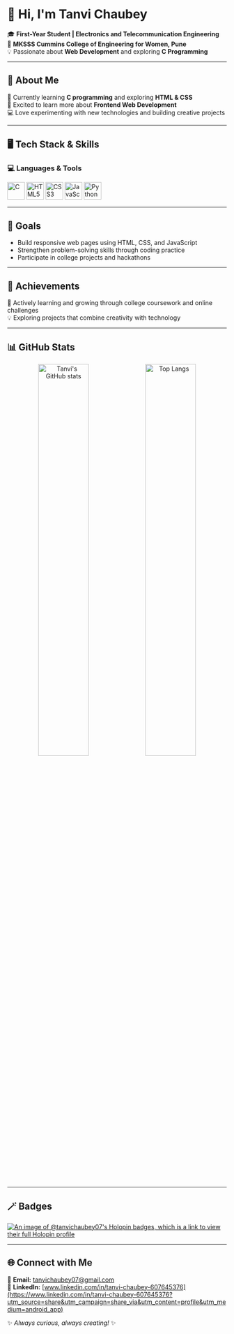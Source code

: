 # 👋 Hi, I'm Tanvi Chaubey  

🎓 **First-Year Student | Electronics and Telecommunication Engineering**  
🏫 **MKSSS Cummins College of Engineering for Women, Pune**  
💡 Passionate about **Web Development** and exploring **C Programming**  

---

## 🚀 About Me  
🔭 Currently learning **C programming** and exploring **HTML & CSS**  
🌱 Excited to learn more about **Frontend Web Development**  
💻 Love experimenting with new technologies and building creative projects  

---

## 🖥️ Tech Stack & Skills  

### 💻 Languages & Tools  
<p align="left">
  <img src="https://cdn.jsdelivr.net/gh/devicons/devicon/icons/c/c-original.svg" alt="C" width="40" height="40"/>
  <img src="https://cdn.jsdelivr.net/gh/devicons/devicon/icons/html5/html5-original.svg" alt="HTML5" width="40" height="40"/>
  <img src="https://cdn.jsdelivr.net/gh/devicons/devicon/icons/css3/css3-original.svg" alt="CSS3" width="40" height="40"/>
  <img src="https://cdn.jsdelivr.net/gh/devicons/devicon/icons/javascript/javascript-original.svg" alt="JavaScript" width="40" height="40"/>
  <img src="https://cdn.jsdelivr.net/gh/devicons/devicon/icons/python/python-original.svg" alt="Python" width="40" height="40"/>
</p>

---

## 🎯 Goals  
- Build responsive web pages using HTML, CSS, and JavaScript  
- Strengthen problem-solving skills through coding practice  
- Participate in college projects and hackathons  

---

## 🏅 Achievements  
🌟 Actively learning and growing through college coursework and online challenges  
💡 Exploring projects that combine creativity with technology  

---

## 📊 GitHub Stats  

<p align="center">
  <img src="https://github-readme-stats.vercel.app/api?username=tanvichaubey07&show_icons=true&theme=radical" alt="Tanvi's GitHub stats" width="48%"/>
  <img src="https://github-readme-stats.vercel.app/api/top-langs/?username=tanvichaubey07&layout=compact&theme=radical" alt="Top Langs" width="48%"/>
</p>

---

## 🪄 Badges  
[![An image of @tanvichaubey07's Holopin badges, which is a link to view their full Holopin profile](https://holopin.me/tanvichaubey07)](https://holopin.io/@tanvichaubey07)

---

## 🌐 Connect with Me  
📧 **Email:** tanvichaubey07@gmail.com  
🔗 **LinkedIn:** [www.linkedin.com/in/tanvi-chaubey-607645376](https://www.linkedin.com/in/tanvi-chaubey-607645376?utm_source=share&utm_campaign=share_via&utm_content=profile&utm_medium=android_app)  

✨ *Always curious, always creating!* ✨  

